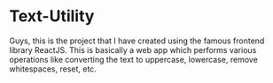 # Text-Utility
Guys, this is the project that I have created using the famous frontend library ReactJS. This is basically a web app which performs various operations like converting the text to uppercase, lowercase, remove whitespaces, reset, etc.
